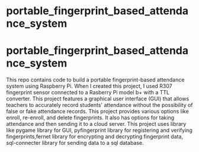 # portable_fingerprint_based_attendance_system
# portable_fingerprint_based_attendance_system
This repo contains code to build a portable fingerprint-based attendance system using Raspberry Pi.
When I created this project, I used R307 fingerprint sensor connected to a Rasberry Pi model b+ with a TTL converter.
This project features a graphical user interface (GUI) that allows teachers to accurately record students' attendance without the possibility of false or fake attendance records.
This project provides various options like  enroll, re-enroll, and delete fingerprints. It also has options for taking attendance and then sending it to a cloud server.
This project uses library like pygame library for GUI, pyfingerprint library for registering and verifying fingerprints,fernet library for encrypting and decrypting fingerprint data, sql-connecter library for sending data to a sql database.
